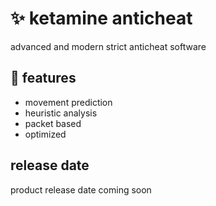 # ✨ ketamine anticheat
advanced and modern strict anticheat software

## 🎲 features
- movement prediction
- heuristic analysis
- packet based
- optimized

## release date
product release date coming soon
